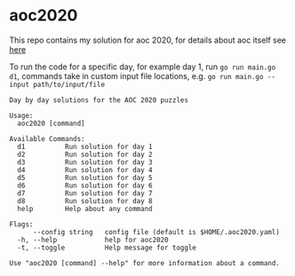# aoc2020

This repo contains my solution for aoc 2020, for details about aoc itself see [here](https://adventofcode.com/)

To run the code for a specific day, for example day 1, run `go run main.go d1`, commands take in custom input file locations, e.g. `go run main.go --input path/to/input/file`

```
Day by day solutions for the AOC 2020 puzzles

Usage:
  aoc2020 [command]

Available Commands:
  d1          Run solution for day 1
  d2          Run solution for day 2
  d3          Run solution for day 3
  d4          Run solution for day 4
  d5          Run solution for day 5
  d6          Run solution for day 6
  d7          Run solution for day 7
  d8          Run solution for day 8
  help        Help about any command

Flags:
      --config string   config file (default is $HOME/.aoc2020.yaml)
  -h, --help            help for aoc2020
  -t, --toggle          Help message for toggle

Use "aoc2020 [command] --help" for more information about a command.
```
